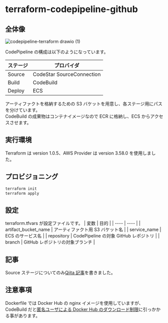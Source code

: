 # terraform-codepipeline-github

## 全体像
![codepipeline-terraform drawio (1)](https://user-images.githubusercontent.com/30205372/132990920-87535d69-f02c-4b81-89ee-6d1946d42b0a.png)

CodePipeline の構成は以下のようになっています。

|  ステージ |  プロバイダ  |
| ---- | ---- |
|  Source  |  CodeStar SourceConnection |
|  Build  |  CodeBuild  |
|  Deploy  |  ECS  |

アーティファクトを格納するための S3 バケットを用意し、各ステージ用にパスを分けています。  
CodeBuild の成果物はコンテナイメージなので ECR に格納し、ECS からアクセスさせます。

## 実行環境

Terraform は version 1.0.5、AWS Provider は version 3.58.0 を使用しました。

## プロビジョニング

```sh
terraform init
terraform apply
```

## 設定
terraform.tfvars が設定ファイルです。
|  変数 |  目的  |
| ---- | ---- |
|  artifact_bucket_name  |  アーティファクト用 S3 バケット名 |
|  service_name  |  ECS のサービス名  |
|  repository  |  CodePipeline の対象 GitHub レポジトリ  |
|  branch  |  GitHub レポジトリの対象ブランチ  |

## 記事
Source ステージについてのみ[Qiita 記事](https://qiita.com/KensukeTakahara/items/6ed83e83620b86b748b7)を書きました。

## 注意事項

Dockerfile では Docker Hub の nginx イメージを使用していますが、CodeBuild だと[匿名ユーザによる Docker Hub のダウンロード制限](https://www.docker.com/blog/scaling-docker-to-serve-millions-more-developers-network-egress/)に引っかかる事があります。
